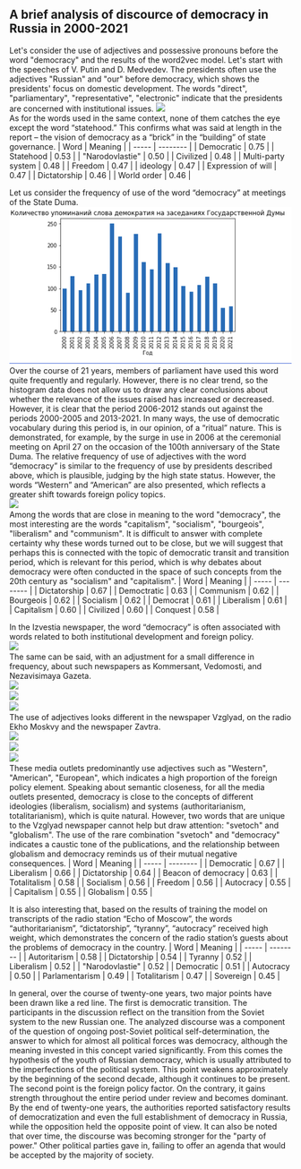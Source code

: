 ## A brief analysis of discource of democracy in Russia in 2000-2021
Let's consider the use of adjectives and possessive pronouns before the word "democracy" and the results of the word2vec model. Let's start with the speeches of V. Putin and D. Medvedev. The presidents often use the adjectives "Russian" and "our" before democracy, which shows the presidents' focus on domestic development. The words "direct", "parliamentary", "representative", "electronic" indicate that the presidents are concerned with institutional issues. ![](https://github.com/alexkobz/diplom/blob/main/texts/president/president_adj_en.png) \
As for the words used in the same context, none of them catches the eye except the word “statehood.” This confirms what was said at length in the report – the vision of democracy as a “brick” in the “building” of state governance.
| Word | Meaning |
| ----- | -------- |
| Democratic |	0.75 |
| Statehood | 0.53 |
| "Narodovlastie" | 0.50 |
| Civilized | 0.48 |
| Multi-party system | 0.48 |
| Freedom |	0.47 |
| ideology | 0.47 |
| Expression of will | 0.47 |
| Dictatorship | 0.46 |
| World order |	0.46 |

Let us consider the frequency of use of the word “democracy” at meetings of the State Duma.\
![](https://github.com/alexkobz/diplom/blob/main/texts/gosduma/%D0%9A%D0%BE%D0%BB%D0%B8%D1%87%D0%B5%D1%81%D1%82%D0%B2%D0%BE%20%D1%83%D0%BF%D0%BE%D0%BC%D0%B8%D0%BD%D0%B0%D0%BD%D0%B8%D0%B8%CC%86%20%D1%81%D0%BB%D0%BE%D0%B2%D0%B0%20%D0%B4%D0%B5%D0%BC%D0%BE%D0%BA%D1%80%D0%B0%D1%82%D0%B8%D1%8F%20%D0%93%D0%94.png)\
Over the course of 21 years, members of parliament have used this word quite frequently and regularly. However, there is no clear trend, so the histogram data does not allow us to draw any clear conclusions about whether the relevance of the issues raised has increased or decreased. However, it is clear that the period 2006-2012 stands out against the periods 2000-2005 and 2013-2021. In many ways, the use of democratic vocabulary during this period is, in our opinion, of a “ritual” nature. This is demonstrated, for example, by the surge in use in 2006 at the ceremonial meeting on April 27 on the occasion of the 100th anniversary of the State Duma. The relative frequency of use of adjectives with the word “democracy” is similar to the frequency of use by presidents described above, which is plausible, judging by the high state status. However, the words “Western” and “American” are also presented, which reflects a greater shift towards foreign policy topics.\
![](https://github.com/alexkobz/diplom/blob/main/texts/gosduma/gosduma_adj_en.png)\
Among the words that are close in meaning to the word "democracy", the most interesting are the words "capitalism", "socialism", "bourgeois", "liberalism" and "communism". It is difficult to answer with complete certainty why these words turned out to be close, but we will suggest that perhaps this is connected with the topic of democratic transit and transition period, which is relevant for this period, which is why debates about democracy were often conducted in the space of such concepts from the 20th century as "socialism" and "capitalism".
| Word | Meaning |
| ----- | -------- |
| Dictatorship | 0.67 |
| Democtratic | 0.63 |
| Communism | 0.62 |
| Bourgeois | 0.62 |
| Socialism | 0.62 |
| Democrat | 0.61 |
| Liberalism | 0.61 |
| Capitalism | 0.60 |
| Civilized | 0.60 |
| Conquest | 0.58 |

In the Izvestia newspaper, the word “democracy” is often associated with words related to both institutional development and foreign policy.\
![](https://github.com/alexkobz/diplom/blob/main/texts/izvestia/izvestia_adj_en.png)\
The same can be said, with an adjustment for a small difference in frequency, about such newspapers as Kommersant, Vedomosti, and Nezavisimaya Gazeta.\
![](https://github.com/alexkobz/diplom/blob/main/texts/kommersant/kommersant_adj_en.png)\
![](https://github.com/alexkobz/diplom/blob/main/texts/vedomosti/vedomosti_adj_en.png)\
![](https://github.com/alexkobz/diplom/blob/main/texts/ng/ng_adj_en.png)\
The use of adjectives looks different in the newspaper Vzglyad, on the radio Ekho Moskvy and the newspaper Zavtra.\
![](https://github.com/alexkobz/diplom/blob/main/texts/vzglyad/vzglyad_adj_en.png)\
![](https://github.com/alexkobz/diplom/blob/main/texts/echo/echo_adj_en.png)\
![](https://github.com/alexkobz/diplom/blob/main/texts/zavtra/zavtra_adj_en.png)\
These media outlets predominantly use adjectives such as "Western", "American", "European", which indicates a high proportion of the foreign policy element. Speaking about semantic closeness, for all the media outlets presented, democracy is close to the concepts of different ideologies (liberalism, socialism) and systems (authoritarianism, totalitarianism), which is quite natural. However, two words that are unique to the Vzglyad newspaper cannot help but draw attention: "svetoch" and "globalism". The use of the rare combination "svetoch" and "democracy" indicates a caustic tone of the publications, and the relationship between globalism and democracy reminds us of their mutual negative consequences.
| Word | Meaning |
| ----- | -------- |
| Democratic |	0.67 |
| Liberalism | 0.66 |
| Dictatorship | 0.64 | 
| Beacon of democracy | 0.63 |
| Totalitalism | 0.58 |
| Socialism | 0.56 |
| Freedom | 0.56 | 
| Autocracy | 0.55 | 
| Capitalism | 0.55 |
| Globalism | 0.55 | 

It is also interesting that, based on the results of training the model on transcripts of the radio station “Echo of Moscow”, the words “authoritarianism”, “dictatorship”, “tyranny”, “autocracy” received high weight, which demonstrates the concern of the radio station’s guests about the problems of democracy in the country.
| Word | Meaning |
| ----- | -------- |
| Autoritarism | 0.58 |
| Dictatorship | 0.54 |
| Tyranny | 0.52 |
| Liberalism | 0.52 |
| "Narodovlastie" | 0.52 |
| Democratic | 0.51 | 
| Autocracy | 0.50 |
| Parlamentarism | 0.49 |
| Totalitarism | 0.47 | 
| Sovereign | 0.45 |

In general, over the course of twenty-one years, two major points have been drawn like a red line. The first is democratic transition. The participants in the discussion reflect on the transition from the Soviet system to the new Russian one. The analyzed discourse was a component of the question of ongoing post-Soviet political self-determination, the answer to which for almost all political forces was democracy, although the meaning invested in this concept varied significantly. From this comes the hypothesis of the youth of Russian democracy, which is usually attributed to the imperfections of the political system. This point weakens approximately by the beginning of the second decade, although it continues to be present. The second point is the foreign policy factor. On the contrary, it gains strength throughout the entire period under review and becomes dominant.\
By the end of twenty-one years, the authorities reported satisfactory results of democratization and even the full establishment of democracy in Russia, while the opposition held the opposite point of view. It can also be noted that over time, the discourse was becoming stronger for the "party of power." Other political parties gave in, failing to offer an agenda that would be accepted by the majority of society.
